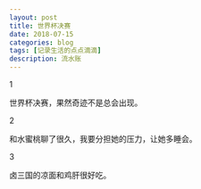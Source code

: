 ```yaml
---
layout: post
title: 世界杯决赛
date: 2018-07-15
categories: blog
tags: [记录生活的点点滴滴]
description: 流水账
---
```


1 

世界杯决赛，果然奇迹不是总会出现。

2

和水蜜桃聊了很久，我要分担她的压力，让她多睡会。

3

卤三国的凉面和鸡肝很好吃。







